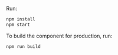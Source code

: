 Run:

```bash
npm install
npm start
```

To build the component for production, run:

```bash
npm run build
```
